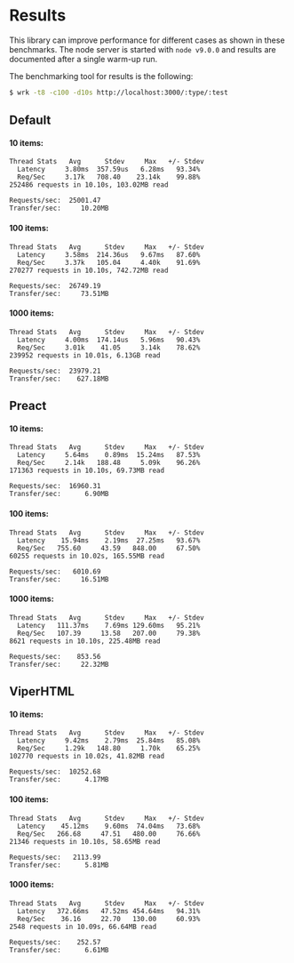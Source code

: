 # Results

This library can improve performance for different cases as shown in these benchmarks. The node server is started with `node v9.0.0` and results are documented after a single warm-up run.

The benchmarking tool for results is the following:

```sh
$ wrk -t8 -c100 -d10s http://localhost:3000/:type/:test
```

## Default

#### 10 items:

```
Thread Stats   Avg      Stdev     Max   +/- Stdev
  Latency     3.80ms  357.59us   6.28ms   93.34%
  Req/Sec     3.17k   708.40    23.14k    99.88%
252486 requests in 10.10s, 103.02MB read

Requests/sec:  25001.47
Transfer/sec:     10.20MB
```

#### 100 items:

```
Thread Stats   Avg      Stdev     Max   +/- Stdev
  Latency     3.58ms  214.36us   9.67ms   87.60%
  Req/Sec     3.37k   105.04     4.40k    91.69%
270277 requests in 10.10s, 742.72MB read

Requests/sec:  26749.19
Transfer/sec:     73.51MB
```

#### 1000 items:

```
Thread Stats   Avg      Stdev     Max   +/- Stdev
  Latency     4.00ms  174.14us   5.96ms   90.43%
  Req/Sec     3.01k    41.05     3.14k    78.62%
239952 requests in 10.01s, 6.13GB read

Requests/sec:  23979.21
Transfer/sec:    627.18MB
```

## Preact

#### 10 items:

```
Thread Stats   Avg      Stdev     Max   +/- Stdev
  Latency     5.64ms    0.89ms  15.24ms   87.53%
  Req/Sec     2.14k   188.48     5.09k    96.26%
171363 requests in 10.10s, 69.73MB read

Requests/sec:  16960.31
Transfer/sec:      6.90MB
```

#### 100 items:

```
Thread Stats   Avg      Stdev     Max   +/- Stdev
  Latency    15.94ms    2.19ms  27.25ms   93.67%
  Req/Sec   755.60     43.59   848.00     67.50%
60255 requests in 10.02s, 165.55MB read

Requests/sec:   6010.69
Transfer/sec:     16.51MB
```

#### 1000 items:

```
Thread Stats   Avg      Stdev     Max   +/- Stdev
  Latency   111.37ms    7.69ms 129.60ms   95.21%
  Req/Sec   107.39     13.58   207.00     79.38%
8621 requests in 10.10s, 225.48MB read

Requests/sec:    853.56
Transfer/sec:     22.32MB
```

## ViperHTML

#### 10 items:

```
Thread Stats   Avg      Stdev     Max   +/- Stdev
  Latency     9.42ms    2.79ms  25.84ms   85.08%
  Req/Sec     1.29k   148.80     1.70k    65.25%
102770 requests in 10.02s, 41.82MB read

Requests/sec:  10252.68
Transfer/sec:      4.17MB
```

#### 100 items:

```
Thread Stats   Avg      Stdev     Max   +/- Stdev
  Latency    45.12ms    9.60ms  74.04ms   73.68%
  Req/Sec   266.68     47.51   480.00     76.66%
21346 requests in 10.10s, 58.65MB read

Requests/sec:   2113.99
Transfer/sec:      5.81MB
```

#### 1000 items:

```
Thread Stats   Avg      Stdev     Max   +/- Stdev
  Latency   372.66ms   47.52ms 454.64ms   94.31%
  Req/Sec    36.16     22.70   130.00     60.93%
2548 requests in 10.09s, 66.64MB read

Requests/sec:    252.57
Transfer/sec:      6.61MB
```
